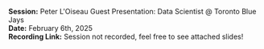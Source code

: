 **Session:** Peter L'Oiseau Guest Presentation: Data Scientist @ Toronto Blue Jays <br>
**Date:** February 6th, 2025 <br>
**Recording Link:** Session not recorded, feel free to see attached slides!
